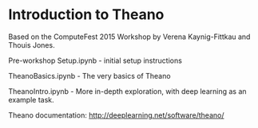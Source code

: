 Introduction to Theano
======================

Based on the ComputeFest 2015 Workshop by Verena Kaynig-Fittkau and Thouis Jones.

Pre-workshop Setup.ipynb - initial setup instructions

TheanoBasics.ipynb - The very basics of Theano

TheanoIntro.ipynb - More in-depth exploration, with deep learning as an example task.

Theano documentation: http://deeplearning.net/software/theano/
